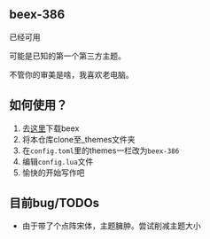 ## beex-386

已经可用

可能是已知的第一个第三方主题。

不管你的审美是啥，我喜欢老电脑。

## 如何使用？

1. 去[这里](http://www.telihai.com/archives/9027/)下载beex
2. 将本仓库clone至_themes文件夹
3. 在`config.toml`里的themes一栏改为`beex-386`
4. 编辑`config.lua`文件
5. 愉快的开始写作吧

## 目前bug/TODOs

- 由于带了个点阵宋体，主题臃肿。尝试削减主题大小